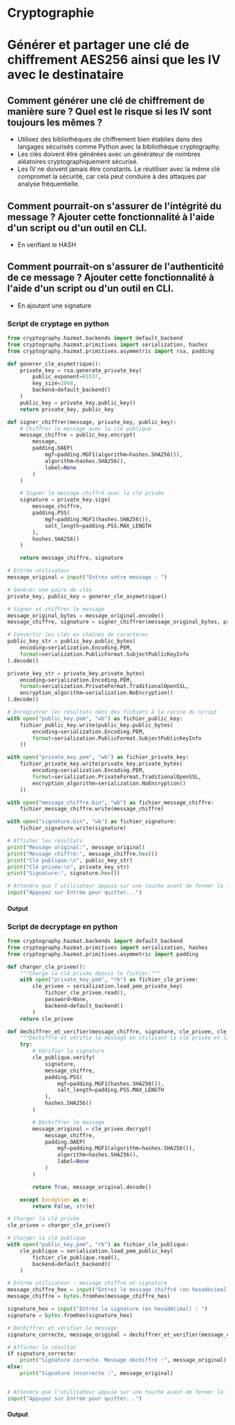 # Cryptographie

# Générer et partager une clé de chiffrement AES256 ainsi que les IV avec le destinataire

## Comment générer une clé de chiffrement de manière sure ? Quel est le risque si les IV sont toujours les mêmes ?

- Utilisez des bibliothèques de chiffrement bien établies dans des langages sécurisés comme Python avec la bibliothèque cryptography.
- Les clés doivent être générées avec un générateur de nombres aléatoires cryptographiquement sécurisé.
- Les IV ne doivent jamais être constants. Le réutiliser avec la même clé compromet la sécurité, car cela peut conduire à des attaques par analyse fréquentielle.

## Comment pourrait-on s'assurer de l'intégrité du message ? Ajouter cette fonctionnalité à l'aide d'un script ou d'un outil en CLI.
- En verifiant le HASH

## Comment pourrait-on s'assurer de l'authenticité de ce message ? Ajouter cette fonctionnalité à l'aide d'un script ou d'un outil en CLI.
- En ajoutant une signature

### Script de cryptage en python

````python
from cryptography.hazmat.backends import default_backend
from cryptography.hazmat.primitives import serialization, hashes
from cryptography.hazmat.primitives.asymmetric import rsa, padding

def generer_cle_asymetrique():
    private_key = rsa.generate_private_key(
        public_exponent=65537,
        key_size=2048,
        backend=default_backend()
    )
    public_key = private_key.public_key()
    return private_key, public_key

def signer_chiffrer(message, private_key, public_key):
    # Chiffrer le message avec la clé publique
    message_chiffre = public_key.encrypt(
        message,
        padding.OAEP(
            mgf=padding.MGF1(algorithm=hashes.SHA256()),
            algorithm=hashes.SHA256(),
            label=None
        )
    )

    # Signer le message chiffré avec la clé privée
    signature = private_key.sign(
        message_chiffre,
        padding.PSS(
            mgf=padding.MGF1(hashes.SHA256()),
            salt_length=padding.PSS.MAX_LENGTH
        ),
        hashes.SHA256()
    )

    return message_chiffre, signature

# Entrée utilisateur
message_original = input("Entrez votre message : ")

# Générer une paire de clés
private_key, public_key = generer_cle_asymetrique()

# Signer et chiffrer le message
message_original_bytes = message_original.encode()
message_chiffre, signature = signer_chiffrer(message_original_bytes, private_key, public_key)

# Convertir les clés en chaînes de caractères
public_key_str = public_key.public_bytes(
    encoding=serialization.Encoding.PEM,
    format=serialization.PublicFormat.SubjectPublicKeyInfo
).decode()

private_key_str = private_key.private_bytes(
    encoding=serialization.Encoding.PEM,
    format=serialization.PrivateFormat.TraditionalOpenSSL,
    encryption_algorithm=serialization.NoEncryption()
).decode()

# Enregistrer les résultats dans des fichiers à la racine du script
with open("public_key.pem", "wb") as fichier_public_key:
    fichier_public_key.write(public_key.public_bytes(
        encoding=serialization.Encoding.PEM,
        format=serialization.PublicFormat.SubjectPublicKeyInfo
    ))

with open("private_key.pem", "wb") as fichier_private_key:
    fichier_private_key.write(private_key.private_bytes(
        encoding=serialization.Encoding.PEM,
        format=serialization.PrivateFormat.TraditionalOpenSSL,
        encryption_algorithm=serialization.NoEncryption()
    ))

with open("message_chiffre.bin", "wb") as fichier_message_chiffre:
    fichier_message_chiffre.write(message_chiffre)

with open("signature.bin", "wb") as fichier_signature:
    fichier_signature.write(signature)

# Afficher les résultats
print("Message original:", message_original)
print("Message chiffré:", message_chiffre.hex())
print("Clé publique:\n", public_key_str)
print("Clé privée:\n", private_key_str)
print("Signature:", signature.hex())

# Attendre que l'utilisateur appuie sur une touche avant de fermer la fenêtre
input("Appuyez sur Entrée pour quitter...")
````
#### Output

### Script de decryptage en python

````python
from cryptography.hazmat.backends import default_backend
from cryptography.hazmat.primitives import serialization, hashes
from cryptography.hazmat.primitives.asymmetric import padding

def charger_cle_privee():
    """Charge la clé privée depuis le fichier."""
    with open("private_key.pem", "rb") as fichier_cle_privee:
        cle_privee = serialization.load_pem_private_key(
            fichier_cle_privee.read(),
            password=None,
            backend=default_backend()
        )
    return cle_privee

def dechiffrer_et_verifier(message_chiffre, signature, cle_privee, cle_publique):
    """Déchiffre et vérifie le message en utilisant la clé privée et la clé publique."""
    try:
        # Vérifier la signature
        cle_publique.verify(
            signature,
            message_chiffre,
            padding.PSS(
                mgf=padding.MGF1(hashes.SHA256()),
                salt_length=padding.PSS.MAX_LENGTH
            ),
            hashes.SHA256()
        )

        # Déchiffrer le message
        message_original = cle_privee.decrypt(
            message_chiffre,
            padding.OAEP(
                mgf=padding.MGF1(algorithm=hashes.SHA256()),
                algorithm=hashes.SHA256(),
                label=None
            )
        )

        return True, message_original.decode()

    except Exception as e:
        return False, str(e)

# Charger la clé privée
cle_privee = charger_cle_privee()

# Charger la clé publique
with open("public_key.pem", "rb") as fichier_cle_publique:
    cle_publique = serialization.load_pem_public_key(
        fichier_cle_publique.read(),
        backend=default_backend()
    )

# Entrée utilisateur : message chiffré et signature
message_chiffre_hex = input("Entrez le message chiffré (en hexadécimal) : ")
message_chiffre = bytes.fromhex(message_chiffre_hex)

signature_hex = input("Entrez la signature (en hexadécimal) : ")
signature = bytes.fromhex(signature_hex)

# Déchiffrer et vérifier le message
signature_correcte, message_original = dechiffrer_et_verifier(message_chiffre, signature, cle_privee, cle_publique)

# Afficher le résultat
if signature_correcte:
    print("Signature correcte. Message déchiffré :", message_original)
else:
    print("Signature incorrecte :", message_original)


# Attendre que l'utilisateur appuie sur une touche avant de fermer la fenêtre
input("Appuyez sur Entrée pour quitter...")
````

#### Output